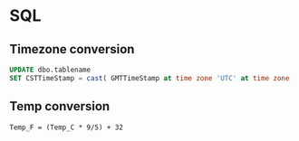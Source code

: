 # SQL
## Timezone conversion
```sql
UPDATE dbo.tablename
SET CSTTimeStamp = cast( GMTTimeStamp at time zone 'UTC' at time zone 'CENTRAL STANDARD TIME' as datetime),
```
## Temp conversion
```
Temp_F = (Temp_C * 9/5) + 32
```
